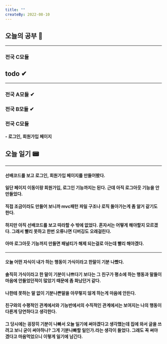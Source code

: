 ```yaml
---
title: ""
createBy: 2022-08-10
---
```

## 오늘의 공부 🎉
---
### 전국 C모듈

## todo ✔
---
### 전국 A모듈 ✔
### 전국 B모듈 ✔
### 전국 C모듈
#### - 로그인, 회원가입 페이지

## 오늘 일기 📟
---
#### 선배코드를 보고 로그인, 회원가입 페이지를 만들어봤다.
#### 일단 페이지 이동이랑 회원가입, 로그인 기능까지는 된다. 근데 아직 로그아웃 기능을 안만들었다.
#### 직접 조금이라도 만들어 보니까 mvc패턴 파일 구조나 로직 돌아가는게 좀 알거 같기도 한다.
#### 하지만 아직 선배코드를 보고 따라할 수 밖에 없었다. 혼자서는 어떻게 해야할지 모르겠다. 그래서 빨리 못하고 한번 오류나면 디버깅도 오래걸린다.
#### 아마 로그아웃 기능까지 만들면 패널티가 해제 되는걸로 아는데 빨리 해야겠다.
---
#### 오늘 어떤 자식이 내가 하는 행동이 가식이라고 한말이 기분 나빴다.
#### 솔직히 가식이라고 한 말이 기분이 나쁘다기 보다는 그 친구가 평소에 하는 행동과 말들이 마음에 안들었던적이 많았기 때문에 좀 화났던거 같다.
#### 나한테 못하는 말 없이 기분나쁜말을 아무렇지 않게 하는게 마음에 안든다.
#### 친구와의 수평적인 관계에서와 기능반에서의 수직적인 관계에서는 보여지는 나의 행동이 다른게 당연하다고 생각한다.
#### 그 당시에는 굉장히 기분이 나빠서 오늘 일기에 써야겠다고 생각했는데 집에 와서 글을 쓰려고 보니 굳이 써야하나? 그게 기분나빠할 일인가.라는 생각이 들었다. 그래도 꼭 써야겠다고 마음먹었으니 이렇게 일기에 남긴다.